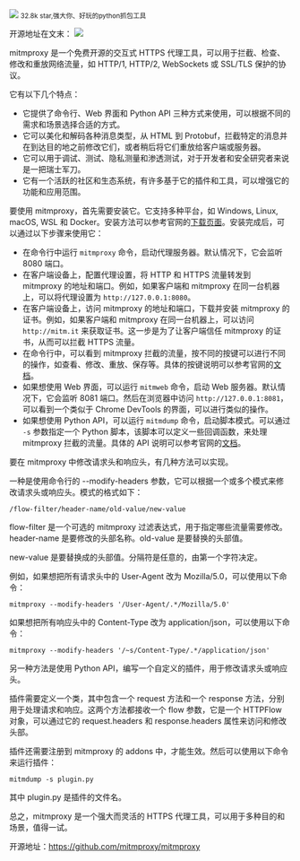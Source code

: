 <img src="/assets/image/240114-mitmproxy-1.png" style="max-width: 70%; height: auto;">
<small>32.8k star,强大你、好玩的python抓包工具</small>

开源地址在文末：
![](/assets/image/240114-mitmproxy-1.png)

mitmproxy 是一个免费开源的交互式 HTTPS 代理工具，可以用于拦截、检查、修改和重放网络流量，如 HTTP/1, HTTP/2, WebSockets 或 SSL/TLS 保护的协议。

它有以下几个特点：

- 它提供了命令行、Web 界面和 Python API 三种方式来使用，可以根据不同的需求和场景选择合适的方式。
- 它可以美化和解码各种消息类型，从 HTML 到 Protobuf，拦截特定的消息并在到达目的地之前修改它们，或者稍后将它们重放给客户端或服务器。
- 它可以用于调试、测试、隐私测量和渗透测试，对于开发者和安全研究者来说是一把瑞士军刀。
- 它有一个活跃的社区和生态系统，有许多基于它的插件和工具，可以增强它的功能和应用范围。

要使用 mitmproxy，首先需要安装它。它支持多种平台，如 Windows, Linux, macOS, WSL 和 Docker。安装方法可以参考官网的[下载页面](^2^)。安装完成后，可以通过以下步骤来使用它：

- 在命令行中运行 `mitmproxy` 命令，启动代理服务器。默认情况下，它会监听 8080 端口。
- 在客户端设备上，配置代理设置，将 HTTP 和 HTTPS 流量转发到 mitmproxy 的地址和端口。例如，如果客户端和 mitmproxy 在同一台机器上，可以将代理设置为 `http://127.0.0.1:8080`。
- 在客户端设备上，访问 mitmproxy 的地址和端口，下载并安装 mitmproxy 的证书。例如，如果客户端和 mitmproxy 在同一台机器上，可以访问 `http://mitm.it` 来获取证书。这一步是为了让客户端信任 mitmproxy 的证书，从而可以拦截 HTTPS 流量。
- 在命令行中，可以看到 mitmproxy 拦截的流量，按不同的按键可以进行不同的操作，如查看、修改、重放、保存等。具体的按键说明可以参考官网的[文档](^3^)。
- 如果想使用 Web 界面，可以运行 `mitmweb` 命令，启动 Web 服务器。默认情况下，它会监听 8081 端口。然后在浏览器中访问 `http://127.0.0.1:8081`，可以看到一个类似于 Chrome DevTools 的界面，可以进行类似的操作。
- 如果想使用 Python API，可以运行 `mitmdump` 命令，启动脚本模式。可以通过 `-s` 参数指定一个 Python 脚本，该脚本可以定义一些回调函数，来处理 mitmproxy 拦截的流量。具体的 API 说明可以参考官网的[文档](^3^)。

要在 mitmproxy 中修改请求头和响应头，有几种方法可以实现。

一种是使用命令行的 --modify-headers 参数，它可以根据一个或多个模式来修改请求头或响应头。模式的格式如下：

`/flow-filter/header-name/old-value/new-value`

flow-filter 是一个可选的 mitmproxy 过滤表达式，用于指定哪些流量需要修改。header-name 是要修改的头部名称。old-value 是要替换的头部值。

new-value 是要替换成的头部值。分隔符是任意的，由第一个字符决定。

例如，如果想把所有请求头中的 User-Agent 改为 Mozilla/5.0，可以使用以下命令：

`mitmproxy --modify-headers '/User-Agent/.*/Mozilla/5.0'`

如果想把所有响应头中的 Content-Type 改为 application/json，可以使用以下命令：

`mitmproxy --modify-headers '/~s/Content-Type/.*/application/json'`

另一种方法是使用 Python API，编写一个自定义的插件，用于修改请求头或响应头。

插件需要定义一个类，其中包含一个 request 方法和一个 response 方法，分别用于处理请求和响应。这两个方法都接收一个 flow 参数，它是一个 HTTPFlow 对象，可以通过它的 request.headers 和 response.headers 属性来访问和修改头部。

插件还需要注册到 mitmproxy 的 addons 中，才能生效。然后可以使用以下命令来运行插件：

`mitmdump -s plugin.py`

其中 plugin.py 是插件的文件名。


总之，mitmproxy 是一个强大而灵活的 HTTPS 代理工具，可以用于多种目的和场景，值得一试。


开源地址：https://github.com/mitmproxy/mitmproxy